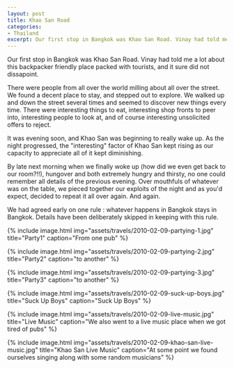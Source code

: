 ```yaml
---
layout: post
title: Khao San Road
categories:
- Thailand
excerpt: Our first stop in Bangkok was Khao San Road. Vinay had told me a lot about this backpacker friendly place packed with tourists, and it sure did not dissapoint.
---
```


Our first stop in Bangkok was Khao San Road. Vinay had told me a lot about this
backpacker friendly place packed with tourists, and it sure did not dissapoint.

There were people from all over the world milling about all over the street. We
found a decent place to stay, and stepped out to explore. We walked up and down
the street several times and seemed to discover new things every time. There
were interesting things to eat, interesting shop fronts to peer into,
interesting people to look at, and of course interesting unsolicited offers to
reject.

It was evening soon, and Khao San was beginning to really wake up. As the night
progressed, the "interesting" factor of Khao San kept rising as our capacity to
appreciate all of it kept diminishing.

By late next morning when we finally woke up (how did we even get back to our
room?!!), hungover and both extremely hungry and thirsty, no one could remember
all details of the previous evening. Over mouthfuls of whatever was on the
table, we pieced together our exploits of the night and as you'd expect, decided
to repeat it all over again. And again.

We had agreed early on one rule : whatever happens in Bangkok stays in Bangkok.
Details have been deliberately skipped in keeping with this rule.

{% include image.html
    img="assets/travels/2010-02-09-partying-1.jpg"
    title="Party1"
    caption="From one pub" %}

{% include image.html
    img="assets/travels/2010-02-09-partying-2.jpg"
    title="Party2"
    caption="to another" %}

{% include image.html
    img="assets/travels/2010-02-09-partying-3.jpg"
    title="Party3"
    caption="to another" %}

{% include image.html
    img="assets/travels/2010-02-09-suck-up-boys.jpg"
    title="Suck Up Boys"
    caption="Suck Up Boys" %}

{% include image.html
    img="assets/travels/2010-02-09-live-music.jpg"
    title="Live Music"
    caption="We also went to a live music place when we got tired of pubs" %}

{% include image.html
    img="assets/travels/2010-02-09-khao-san-live-music.jpg"
    title="Khao San Live Music"
    caption="At some point we found ourselves singing along with some random musicians" %}
